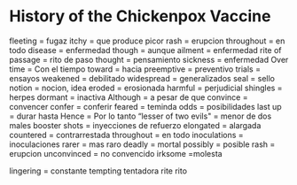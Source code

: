 # History of the Chickenpox Vaccine

fleeting = fugaz
itchy = que produce picor
rash = erupcion
throughout = en todo
disease = enfermedad
though = aunque
ailment = enfermedad
rite of passage = rito de paso
thought = pensamiento
sickness = enfermedad
Over time = Con el tiempo
toward = hacia
preemptive = preventivo
trials  = ensayos
weakened = debilitado
widespread = generalizados
seal = sello
notion = nocion, idea
eroded = erosionada
harmful = perjudicial
shingles = herpes
dormant = inactiva
Although = a pesar de que
convince = convencer
confer = conferir
feared = teminda
odds = posibilidades
last up = durar hasta
Hence = Por lo tanto
“lesser of two evils" = menor de dos males
booster shots = inyecciones de refuerzo
elongated  = alargada
countered = contrarrestada
throughout = en todo
inoculations = inoculaciones
rarer = mas raro
deadly = mortal
possibly = posible
rash = erupcion
unconvinced = no convencido
irksome =molesta

lingering = constante
tempting  tentadora
rite rito
